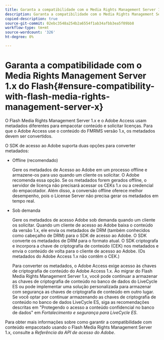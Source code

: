 ```yaml
---
title: Garanta a compatibilidade com o Media Rights Management Server 1.x do Flash
description: Garanta a compatibilidade com o Media Rights Management Server 1.x do Flash
copied-description: true
source-git-commit: 02ebc3548a254b2a6554f1ab34afbb3ea5f09bb8
workflow-type: tm+mt
source-wordcount: '326'
ht-degree: 0%

---
```


# Garanta a compatibilidade com o Media Rights Management Server 1.x do Flash{#ensure-compatibility-with-flash-media-rights-management-server-x}

O Flash Media Rights Management Server 1.x e o Adobe Access usam metadados diferentes para empacotar conteúdo e solicitar licenças. Para que o Adobe Access use o conteúdo do FMRMS versão 1.x, os metadados devem ser convertidos.

O SDK de acesso ao Adobe suporta duas opções para converter metadados:

* Offline (recomendado)

  Gere os metadados de Acesso ao Adobe em um processo offline e armazene-os para uso quando um cliente os solicitar. O Adobe recomenda essa opção. Se os metadados forem gerados offline, o servidor de licença não precisará acessar os CEKs 1.x ou a credencial do empacotador. Além disso, a conversão offline oferece melhor desempenho, pois o License Server não precisa gerar os metadados em tempo real.

* Sob demanda

  Gere os metadados de acesso Adobe sob demanda quando um cliente os solicitar. Quando um cliente de acesso ao Adobe baixa o conteúdo da versão 1.x, ele envia os metadados de DRM (também conhecidos como cabeçalho de DRM) para o SDK de acesso ao Adobe. O SDK converte os metadados de DRM para o formato atual. O SDK criptografa e incorpora a chave de criptografia de conteúdo (CEK) nos metadados e envia o conteúdo de volta para o cliente de acesso ao Adobe. (Os metadados do Adobe Access 1.x não contêm o CEK.)

  Para converter os metadados, o Adobe Access exige acesso às chaves de criptografia de conteúdo do Adobe Access 1.x. Ao migrar do Flash Media Rights Management Server 1.x, você pode continuar a armazenar as chaves de criptografia de conteúdo no banco de dados do LiveCycle ES ou pode implementar uma solução personalizada para armazenar com segurança as chaves de criptografia de conteúdo em outro lugar. Se você optar por continuar armazenando as chaves de criptografia de conteúdo no banco de dados LiveCycle ES, siga as recomendações descritas em &quot;Protegendo o acesso a conteúdo confidencial no banco de dados&quot; em *Fortalecimento e segurança para LiveCycle ES*.

Para obter mais informações sobre como garantir a compatibilidade com conteúdo empacotado usando o Flash Media Rights Management Server 1.x, consulte a *Referência da API de acesso do Adobe*.
